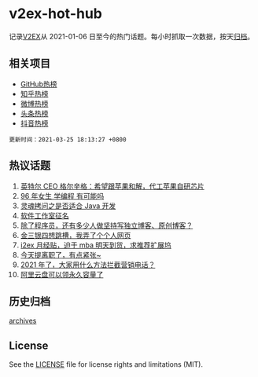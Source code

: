 # v2ex-hot-hub

 记录[V2EX](https://www.v2ex.com/)从 2021-01-06 日至今的热门话题。每小时抓取一次数据，按天[归档](archives)。
 
 ## 相关项目

- [GitHub热榜](https://github.com/lonnyzhang423/github-hot-hub)
- [知乎热榜](https://github.com/lonnyzhang423/zhihu-hot-hub)
- [微博热榜](https://github.com/lonnyzhang423/weibo-hot-hub)
- [头条热榜](https://github.com/lonnyzhang423/toutiao-hot-hub)
- [抖音热榜](https://github.com/lonnyzhang423/douyin-hot-hub)


 `更新时间：2021-03-25 18:13:27 +0800`

## 热议话题

1. [英特尔 CEO 格尔辛格：希望跟苹果和解，代工苹果自研芯片](https://www.v2ex.com/t/764844)
1. [96 年女生 学编程 有可能吗](https://www.v2ex.com/t/765087)
1. [灵魂拷问之是否适合 Java 开发](https://www.v2ex.com/t/764794)
1. [软件工作室征名](https://www.v2ex.com/t/765071)
1. [除了程序员，还有多少人做坚持写独立博客、原创博客？](https://www.v2ex.com/t/764879)
1. [金三银四想跳槽，我弄了个个人网页](https://www.v2ex.com/t/764950)
1. [i2ex 月经贴，迫于 mba 明天到货，求推荐扩展坞](https://www.v2ex.com/t/764924)
1. [今天提离职了，有点紧张~](https://www.v2ex.com/t/764849)
1. [2021 年了，大家用什么方法拦截营销电话？](https://www.v2ex.com/t/764883)
1. [阿里云盘可以领永久容量了](https://www.v2ex.com/t/764995)

## 历史归档

[archives](archives)

## License

See the [LICENSE](LICENSE) file for license rights and limitations (MIT).
